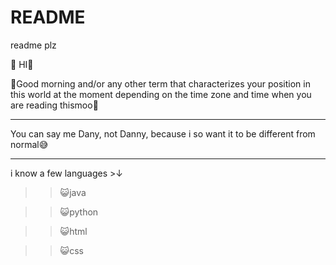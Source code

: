 # README
readme plz

🫣 HI👋

🔆Good morning and/or any other term that characterizes your position in this world at the moment depending on the time zone and time when you are reading thismoo🌝
__________________________________________________________________________________________________________
You can say me Dany, not Danny, because i so want it to be different from normal😅
__________________________________________________________________________________
i know a few languages >↓

>>😺java
 
>>😺python
 
>>😺html
 
>>😺css
